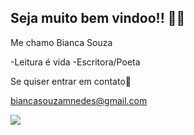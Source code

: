 ## Seja muito bem vindoo!! 🖤💜

Me chamo Bianca Souza

-Leitura é vida
-Escritora/Poeta

Se quiser entrar em contato💌

biancasouzamnedes@gmail.com

![](https://media1.tenor.com/m/zl36od50shYAAAAC/friends-friendstv.gif)





